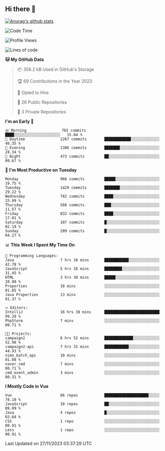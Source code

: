 ## Hi there 👋

[![Anurag's github stats](https://github-readme-stats.vercel.app/api?username=Songwonseok)](https://github.com/anuraghazra/github-readme-stats)



<!--START_SECTION:waka-->
![Code Time](http://img.shields.io/badge/Code%20Time-2%2C573%20hrs%2054%20mins-blue)

![Profile Views](http://img.shields.io/badge/Profile%20Views-0-blue)

![Lines of code](https://img.shields.io/badge/From%20Hello%20World%20I%27ve%20Written-34.8%20million%20lines%20of%20code-blue)

**🐱 My GitHub Data** 

> 📦 358.2 kB Used in GitHub's Storage 
 > 
> 🏆 69 Contributions in the Year 2023
 > 
> 💼 Opted to Hire
 > 
> 📜 26 Public Repositories 
 > 
> 🔑 3 Private Repositories 
 > 
**I'm an Early 🐤** 

```text
🌞 Morning                765 commits         ████░░░░░░░░░░░░░░░░░░░░░   15.64 % 
🌆 Daytime                2267 commits        ████████████░░░░░░░░░░░░░   46.35 % 
🌃 Evening                1386 commits        ███████░░░░░░░░░░░░░░░░░░   28.34 % 
🌙 Night                  473 commits         ██░░░░░░░░░░░░░░░░░░░░░░░   09.67 % 
```
📅 **I'm Most Productive on Tuesday** 

```text
Monday                   966 commits         █████░░░░░░░░░░░░░░░░░░░░   19.75 % 
Tuesday                  1429 commits        ███████░░░░░░░░░░░░░░░░░░   29.22 % 
Wednesday                782 commits         ████░░░░░░░░░░░░░░░░░░░░░   15.99 % 
Thursday                 566 commits         ███░░░░░░░░░░░░░░░░░░░░░░   11.57 % 
Friday                   832 commits         ████░░░░░░░░░░░░░░░░░░░░░   17.01 % 
Saturday                 107 commits         █░░░░░░░░░░░░░░░░░░░░░░░░   02.19 % 
Sunday                   209 commits         █░░░░░░░░░░░░░░░░░░░░░░░░   04.27 % 
```


📊 **This Week I Spent My Time On** 

```text
💬 Programming Languages: 
Java                     7 hrs 10 mins       ███████████░░░░░░░░░░░░░░   42.78 % 
JavaScript               5 hrs 16 mins       ████████░░░░░░░░░░░░░░░░░   31.45 % 
HTML                     3 hrs 30 mins       █████░░░░░░░░░░░░░░░░░░░░   20.90 % 
Properties               18 mins             ░░░░░░░░░░░░░░░░░░░░░░░░░   01.85 % 
Java Properties          13 mins             ░░░░░░░░░░░░░░░░░░░░░░░░░   01.37 % 

🔥 Editors: 
IntelliJ                 16 hrs 38 mins      █████████████████████████   99.29 % 
PhpStorm                 7 mins              ░░░░░░░░░░░░░░░░░░░░░░░░░   00.71 % 

🐱‍💻 Projects: 
campaign2                8 hrs 52 mins       █████████████░░░░░░░░░░░░   52.98 % 
campaign2-api            7 hrs 31 mins       ███████████░░░░░░░░░░░░░░   44.93 % 
nimo_batch_api           10 mins             ░░░░░░░░░░░░░░░░░░░░░░░░░   01.08 % 
naver_cmd                7 mins              ░░░░░░░░░░░░░░░░░░░░░░░░░   00.71 % 
cmd_event_admin          3 mins              ░░░░░░░░░░░░░░░░░░░░░░░░░   00.31 % 
```

**I Mostly Code in Vue** 

```text
Vue                      86 repos            ████████████████████░░░░░   78.18 % 
JavaScript               10 repos            ██░░░░░░░░░░░░░░░░░░░░░░░   09.09 % 
Java                     4 repos             █░░░░░░░░░░░░░░░░░░░░░░░░   03.64 % 
CSS                      1 repo              ░░░░░░░░░░░░░░░░░░░░░░░░░   00.91 % 
Less                     1 repo              ░░░░░░░░░░░░░░░░░░░░░░░░░   00.91 % 
```




 Last Updated on 27/11/2023 03:37:29 UTC
<!--END_SECTION:waka-->
